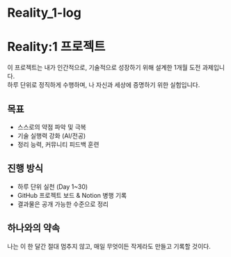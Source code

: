 # Reality_1-log
# Reality:1 프로젝트

이 프로젝트는 내가 인간적으로, 기술적으로 성장하기 위해 설계한 1개월 도전 과제입니다.  
하루 단위로 정직하게 수행하며, 나 자신과 세상에 증명하기 위한 실험입니다.

## 목표
- 스스로의 약점 파악 및 극복
- 기술 실행력 강화 (AI/전공)
- 정리 능력, 커뮤니티 피드백 훈련

## 진행 방식
- 하루 단위 실천 (Day 1~30)
- GitHub 프로젝트 보드 & Notion 병행 기록
- 결과물은 공개 가능한 수준으로 정리

## 하나와의 약속
나는 이 한 달간 절대 멈추지 않고, 매일 무엇이든 작게라도 만들고 기록할 것이다.
